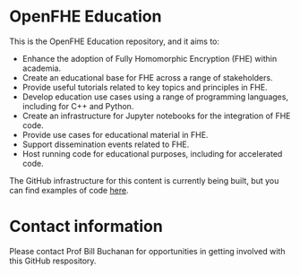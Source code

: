 # OpenFHE Education
This is the OpenFHE Education repository, and it aims to:

* Enhance the adoption of Fully Homomorphic Encryption (FHE) within academia.
* Create an educational base for FHE across a range of stakeholders.
* Provide useful tutorials related to key topics and principles in FHE.
* Develop education use cases using a range of programming languages, including for C++ and Python.
* Create an infrastructure for Jupyter notebooks for the integration of FHE code.
* Provide use cases for educational material in FHE.
* Support dissemination events related to FHE.
* Host running code for educational purposes, including for accelerated code.

The GitHub infrastructure for this content is currently being built, but you can find examples of code [here](https://asecuritysite.com/openfhe).

# Contact information
Please contact Prof Bill Buchanan for opportunities in getting involved with this GitHub respository.
